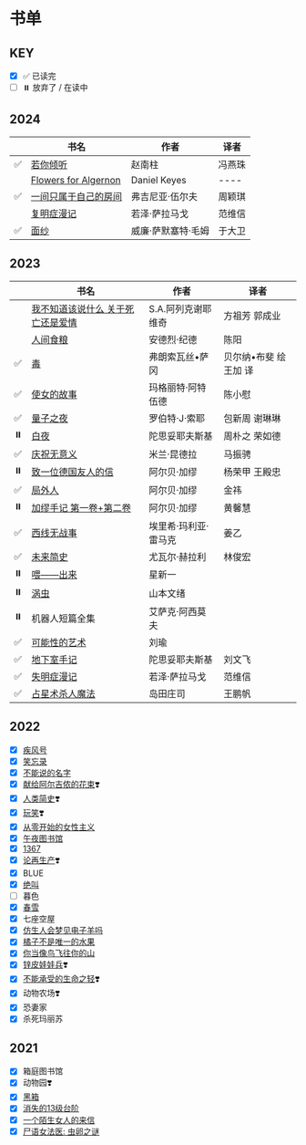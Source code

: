 # 书单 <!-- {docsify-ignore-all} -->

## KEY

- [x] ✅ 已读完
- [ ] ⏸️ 放弃了 / 在读中

## 2024

||书名|作者|译者|
|----|----|----|----|
|✅|[若你倾听](read/2024/05若你倾听)|赵南柱|冯燕珠|
||[Flowers for Algernon](read/2024/04FlowersForAlgernon)|Daniel Keyes|----|
|✅|[一间只属于自己的房间](read/2024/03一间只属于自己的房间)|弗吉尼亚·伍尔夫|周颖琪|
||[复明症漫记](read/2024/02复明症漫记)|若泽·萨拉马戈|范维信|
|✅|[面纱](read/2024/01面纱)|威廉·萨默塞特·毛姆|于大卫|

## 2023

||书名|作者|译者|
|----|----|----|----|
||[我不知道该说什么 关于死亡还是爱情](read/2023/18我不知道该说什么关于死亡还是爱情)|S.A.阿列克谢耶维奇|方祖芳 郭成业|
||[人间食粮](read/2023/17人间食粮)|安德烈·纪德|陈阳|
|✅|[毒](read/2023/16毒)|弗朗索瓦丝•萨冈|贝尔纳•布斐 绘 王加 译|
|✅|[使女的故事](read/2023/15使女的故事)|玛格丽特·阿特伍德|陈小慰|
|✅|[量子之夜](read/2023/14量子之夜)|罗伯特·J·索耶|包新周 谢琳琳|
|⏸️|[白夜](read/2023/13白夜)|陀思妥耶夫斯基|周朴之 荣如德|
|✅|[庆祝无意义](read/2023/12庆祝无意义)|米兰·昆德拉|马振骋|
|⏸️|[致一位德国友人的信](read/2023/11致一位德国友人的信)|阿尔贝·加缪|杨荣甲 王殿忠|
|✅|[局外人](read/2023/10局外人)|阿尔贝·加缪|金祎|
|⏸️|[加缪手记 第一卷+第二卷](read/2023/08加缪手记)|阿尔贝·加缪|黄馨慧|
|✅|[西线无战事](read/2023/09西线无战事)|埃里希·玛利亚·雷马克|姜乙|
|✅| [未来简史](read/2023/07未来简史)|尤瓦尔·赫拉利|林俊宏|
|⏸️| [喂——出来](read/2023/06喂出来)|星新一|
|⏸️| [涡虫](read/2023/05涡虫)|山本文绪|
|⏸️| 机器人短篇全集|艾萨克·阿西莫夫|
|✅| [可能性的艺术](read/2023/02可能性的艺术.md)|刘瑜|
|✅| [地下室手记](read/2023/04地下室手记.md)|陀思妥耶夫斯基|刘文飞|
|✅| [失明症漫记](read/2023/03失明症漫记.md)|若泽·萨拉马戈|范维信|
|✅| [占星术杀人魔法](read/2023/01占星术杀人魔法)|岛田庄司|王鹏帆|

## 2022

- [x] [疾风号](read/2022/jifenghao)
- [x] [笑忘录](read/2022/xiaowanglu)
- [x] [不能说的名字](read/2022/bunengshuode)
- [x] [献给阿尔吉侬的花束](read/2022/xiangei)❣️
- [x] [人类简史](read/2022/renlei)❣️
- [x] [玩笑](read/2022/wanxiao)❣️
- [x] [从零开始的女性主义](read/2022/congling)
- [x] [午夜图书馆](read/2022/wuye)
- [x] [1367](read/2022/1367)
- [x] [论再生产](read/2022/lunzaishengchan)❣️
- [x] BLUE
- [x] [绝叫](read/2022/juejiao)
- [ ] 暮色
- [x] [春雪](read/2022/chunxue)
- [x] 七座空屋
- [x] [仿生人会梦见电子羊吗](read/2022/fangshengren)
- [x] [橘子不是唯一的水果](read/2022/juzi)
- [x] [你当像鸟飞往你的山](read/2022/nidang)
- [x] [锌皮娃娃兵](read/2022/xinpi)❣️
- [x] [不能承受的生命之轻](read/2022/bunengchengshou)❣️
- [x] 动物农场❣️
- [x] 恐妻家
- [x] 杀死玛丽苏

## 2021

- [x] 箱庭图书馆
- [x] 动物园❣️
- [x] [黑箱](read/2021/heixiang)
- [x] [消失的13级台阶](read/2021/xiaoshide)
- [x] [一个陌生女人的来信](read/2021/yigemosheng)
- [x] [尸语女法医: 虫卵之谜](read/2021/shiyu)